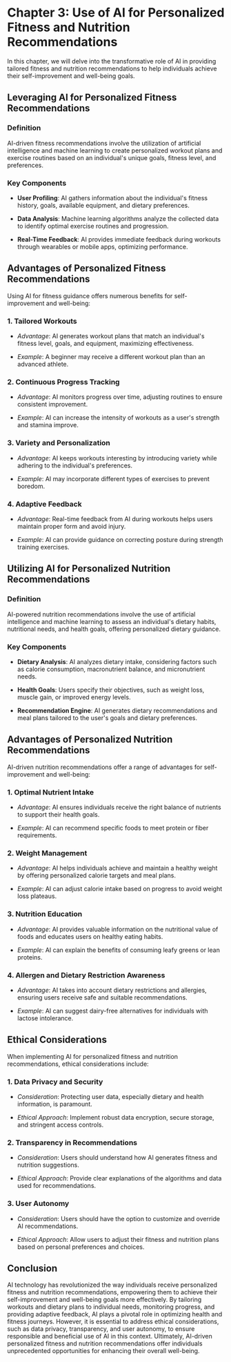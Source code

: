 Chapter 3: Use of AI for Personalized Fitness and Nutrition Recommendations
===========================================================================

In this chapter, we will delve into the transformative role of AI in providing tailored fitness and nutrition recommendations to help individuals achieve their self-improvement and well-being goals.

Leveraging AI for Personalized Fitness Recommendations
------------------------------------------------------

### **Definition**

AI-driven fitness recommendations involve the utilization of artificial intelligence and machine learning to create personalized workout plans and exercise routines based on an individual's unique goals, fitness level, and preferences.

### **Key Components**

* **User Profiling**: AI gathers information about the individual's fitness history, goals, available equipment, and dietary preferences.

* **Data Analysis**: Machine learning algorithms analyze the collected data to identify optimal exercise routines and progression.

* **Real-Time Feedback**: AI provides immediate feedback during workouts through wearables or mobile apps, optimizing performance.

Advantages of Personalized Fitness Recommendations
--------------------------------------------------

Using AI for fitness guidance offers numerous benefits for self-improvement and well-being:

### 1. **Tailored Workouts**

* *Advantage*: AI generates workout plans that match an individual's fitness level, goals, and equipment, maximizing effectiveness.

* *Example*: A beginner may receive a different workout plan than an advanced athlete.

### 2. **Continuous Progress Tracking**

* *Advantage*: AI monitors progress over time, adjusting routines to ensure consistent improvement.

* *Example*: AI can increase the intensity of workouts as a user's strength and stamina improve.

### 3. **Variety and Personalization**

* *Advantage*: AI keeps workouts interesting by introducing variety while adhering to the individual's preferences.

* *Example*: AI may incorporate different types of exercises to prevent boredom.

### 4. **Adaptive Feedback**

* *Advantage*: Real-time feedback from AI during workouts helps users maintain proper form and avoid injury.

* *Example*: AI can provide guidance on correcting posture during strength training exercises.

Utilizing AI for Personalized Nutrition Recommendations
-------------------------------------------------------

### **Definition**

AI-powered nutrition recommendations involve the use of artificial intelligence and machine learning to assess an individual's dietary habits, nutritional needs, and health goals, offering personalized dietary guidance.

### **Key Components**

* **Dietary Analysis**: AI analyzes dietary intake, considering factors such as calorie consumption, macronutrient balance, and micronutrient needs.

* **Health Goals**: Users specify their objectives, such as weight loss, muscle gain, or improved energy levels.

* **Recommendation Engine**: AI generates dietary recommendations and meal plans tailored to the user's goals and dietary preferences.

Advantages of Personalized Nutrition Recommendations
----------------------------------------------------

AI-driven nutrition recommendations offer a range of advantages for self-improvement and well-being:

### 1. **Optimal Nutrient Intake**

* *Advantage*: AI ensures individuals receive the right balance of nutrients to support their health goals.

* *Example*: AI can recommend specific foods to meet protein or fiber requirements.

### 2. **Weight Management**

* *Advantage*: AI helps individuals achieve and maintain a healthy weight by offering personalized calorie targets and meal plans.

* *Example*: AI can adjust calorie intake based on progress to avoid weight loss plateaus.

### 3. **Nutrition Education**

* *Advantage*: AI provides valuable information on the nutritional value of foods and educates users on healthy eating habits.

* *Example*: AI can explain the benefits of consuming leafy greens or lean proteins.

### 4. **Allergen and Dietary Restriction Awareness**

* *Advantage*: AI takes into account dietary restrictions and allergies, ensuring users receive safe and suitable recommendations.

* *Example*: AI can suggest dairy-free alternatives for individuals with lactose intolerance.

Ethical Considerations
----------------------

When implementing AI for personalized fitness and nutrition recommendations, ethical considerations include:

### 1. **Data Privacy and Security**

* *Consideration*: Protecting user data, especially dietary and health information, is paramount.

* *Ethical Approach*: Implement robust data encryption, secure storage, and stringent access controls.

### 2. **Transparency in Recommendations**

* *Consideration*: Users should understand how AI generates fitness and nutrition suggestions.

* *Ethical Approach*: Provide clear explanations of the algorithms and data used for recommendations.

### 3. **User Autonomy**

* *Consideration*: Users should have the option to customize and override AI recommendations.

* *Ethical Approach*: Allow users to adjust their fitness and nutrition plans based on personal preferences and choices.

Conclusion
----------

AI technology has revolutionized the way individuals receive personalized fitness and nutrition recommendations, empowering them to achieve their self-improvement and well-being goals more effectively. By tailoring workouts and dietary plans to individual needs, monitoring progress, and providing adaptive feedback, AI plays a pivotal role in optimizing health and fitness journeys. However, it is essential to address ethical considerations, such as data privacy, transparency, and user autonomy, to ensure responsible and beneficial use of AI in this context. Ultimately, AI-driven personalized fitness and nutrition recommendations offer individuals unprecedented opportunities for enhancing their overall well-being.
